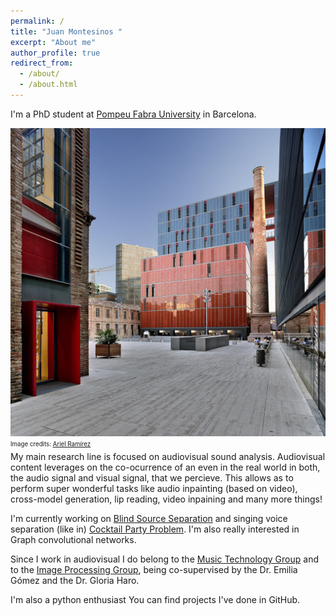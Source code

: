 ```yaml
---
permalink: /
title: "Juan Montesinos "
excerpt: "About me"
author_profile: true
redirect_from: 
  - /about/
  - /about.html
---
```


I'm a PhD student at [Pompeu Fabra University](https://www.upf.edu/web/campus/campus-poblenou) in Barcelona.

![upf](/images/upf.jpg "UPF Campus Poblenou")  
<sub><sup>Image credits: [Ariel Ramírez](http://www.arielramirez.es/commissioned-work/arquitectura/pompeu-fabra-university-campus-aia-salazar-navarro/)</sup></sub>  
My main research line is focused on audiovisual sound analysis. Audiovisual content leverages on the co-ocurrence of an even in the real world in both, the audio signal and visual signal, that we percieve.  This allows as to perform super wonderful tasks like audio inpainting (based on video), cross-model generation, lip reading, video inpaining and many more things!

I'm currently working on [Blind Source Separation](https://en.wikipedia.org/wiki/Signal_separation) and singing voice separation (like in) [Cocktail Party Problem](https://www.youtube.com/watch?v=T0HP9cxri0A). I'm also really interested in Graph convolutional networks.

Since I work in audiovisual I do belong to the [Music Technology Group](https://www.upf.edu/web/mtg) and to the [Image Processing Group](https://www.upf.edu/web/knowledge/-/research-group-image-processing-group-gpi-), being co-supervised by the Dr. Emilia Gómez and the Dr. Gloria Haro.  

I'm also a python enthusiast You can find projects I've done in GitHub. 


